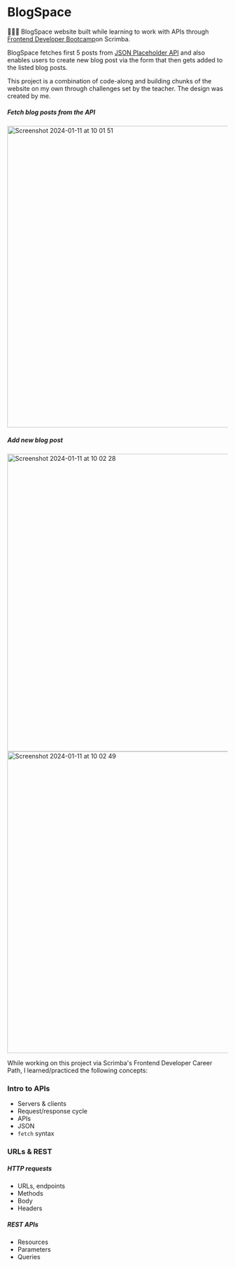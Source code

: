 # BlogSpace
👩🏻‍💻 BlogSpace website built while learning to work with APIs through [Frontend Developer Bootcamp](https://scrimba.com/learn/frontend)on Scrimba.

BlogSpace fetches first 5 posts from [JSON Placeholder API](https://jsonplaceholder.typicode.com/) and also enables users to create new blog post via the form that then gets added to the listed blog posts.

This project is a combination of code-along and building chunks of the website on my own through challenges set by the teacher. The design was created by me.

##### Fetch blog posts from the API
<img width="689" alt="Screenshot 2024-01-11 at 10 01 51" src="https://github.com/lucieyarish/blog-space/assets/79669599/207d4b10-73ef-4182-8410-3d77c2712abe">

##### Add new blog post
<img width="680" alt="Screenshot 2024-01-11 at 10 02 28" src="https://github.com/lucieyarish/blog-space/assets/79669599/7d73a7e4-d04c-4058-a2e1-cc873a6fb52a">
<img width="689" alt="Screenshot 2024-01-11 at 10 02 49" src="https://github.com/lucieyarish/blog-space/assets/79669599/4f9089c0-ad6c-4103-9e80-55329605d676">


While working on this project via Scrimba's Frontend Developer Career Path, I learned/practiced the following concepts:
### Intro to APIs
- Servers & clients
- Request/response cycle
- APIs
- JSON
- `fetch` syntax

### URLs & REST
##### HTTP requests
- URLs, endpoints
- Methods
- Body
- Headers

##### REST APIs
- Resources
- Parameters
- Queries
